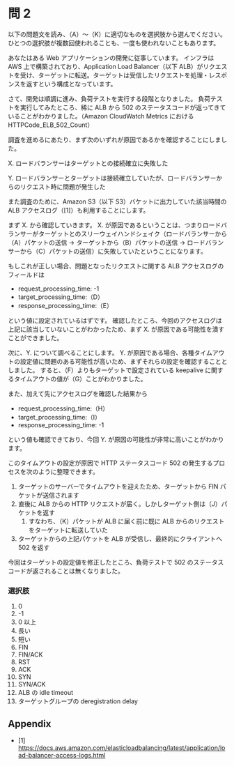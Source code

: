 # 問 2
以下の問題文を読み、（A）〜（K）に適切なものを選択肢から選んでください。
ひとつの選択肢が複数回使われることも、一度も使われないこともあります。

あなたはある Web アプリケーションの開発に従事しています。
インフラは AWS 上で構築されており、Application Load Balancer（以下 ALB）がリクエストを受け、ターゲットに転送。ターゲットは受信したリクエストを処理・レスポンスを返すという構成となっています。

さて、開発は順調に進み、負荷テストを実行する段階となりました。
負荷テストを実行してみたところ、稀に ALB から 502 のステータスコードが返ってきていることがわかりました。（Amazon CloudWatch Metrics における HTTPCode_ELB_502_Count）

調査を進めるにあたり、まず次のいずれが原因であるかを確認することにしました。

X. ロードバランサーはターゲットとの接続確立に失敗した

Y. ロードバランサーとターゲットは接続確立していたが、ロードバランサーからのリクエスト時に問題が発生した

また調査のために、Amazon S3（以下 S3）バケットに出力していた該当時間の ALB アクセスログ（[1]）も利用することにします。

まず X. から確認していきます。
X. が原因であるということは、つまりロードバランサーがターゲットとのスリーウェイハンドシェイク（ロードバランサーから（A）パケットの送信 → ターゲットから（B）パケットの送信 → ロードバランサーから（C）パケットの送信）に失敗していたということになります。

もしこれが正しい場合、問題となったリクエストに関する ALB アクセスログのフィールドは

- request_processing_time: -1
- target_processing_time:（D）
- response_processing_time:（E）

という値に設定されているはずです。
確認したところ、今回のアクセスログは上記に該当していないことがわかったため、まず X. が原因である可能性を潰すことができました。

次に、Y. について調べることにします。
Y. が原因である場合、各種タイムアウトの設定値に問題のある可能性が高いため、まずそれらの設定を確認することとしました。
すると、（F）よりもターゲットで設定されている keepalive に関するタイムアウトの値が（G）ことがわかりました。

また、加えて先にアクセスログを確認した結果から

- request_processing_time:（H）
- target_processing_time:（I）
- response_processing_time: -1

という値も確認できており、今回 Y. が原因の可能性が非常に高いことがわかります。

このタイムアウトの設定が原因で HTTP ステータスコード 502 の発生するプロセスを次のように整理できます。

1. ターゲットのサーバーでタイムアウトを迎えたため、ターゲットから FIN パケットが送信されます
2. 直後に ALB からの HTTP リクエストが届く。しかしターゲット側は（J）パケットを返す
   1. すなわち、（K）パケットが ALB に届く前に既に ALB からのリクエストをターゲットに転送していた
3. ターゲットからの上記パケットを ALB が受信し、最終的にクライアントへ 502 を返す

今回はターゲットの設定値を修正したところ、負荷テストで 502 のステータスコードが返されることは無くなりました。

### 選択肢
1. 0
2. -1
3. 0 以上
4. 長い
5. 短い
6. FIN
7. FIN/ACK
8. RST
9. ACK
10. SYN
11. SYN/ACK
12. ALB の idle timeout
13. ターゲットグループの deregistration delay

## Appendix
* [1] <https://docs.aws.amazon.com/elasticloadbalancing/latest/application/load-balancer-access-logs.html>
